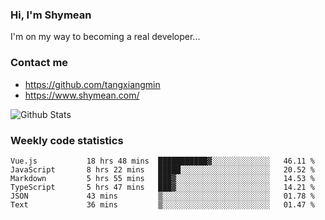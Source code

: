 ### Hi, I'm Shymean

I'm on my way to becoming a real developer...

### Contact me

- <https://github.com/tangxiangmin>
- <https://www.shymean.com/>

![Github Stats](https://github-readme-stats.vercel.app/api?username=tangxiangmin&show_icons=true&theme=dark)


###  Weekly code statistics

<!--START_SECTION:waka-->

```text
Vue.js           18 hrs 48 mins  ███████████▓░░░░░░░░░░░░░   46.11 %
JavaScript       8 hrs 22 mins   █████░░░░░░░░░░░░░░░░░░░░   20.52 %
Markdown         5 hrs 55 mins   ███▓░░░░░░░░░░░░░░░░░░░░░   14.53 %
TypeScript       5 hrs 47 mins   ███▓░░░░░░░░░░░░░░░░░░░░░   14.21 %
JSON             43 mins         ▒░░░░░░░░░░░░░░░░░░░░░░░░   01.78 %
Text             36 mins         ▒░░░░░░░░░░░░░░░░░░░░░░░░   01.47 %
```

<!--END_SECTION:waka-->